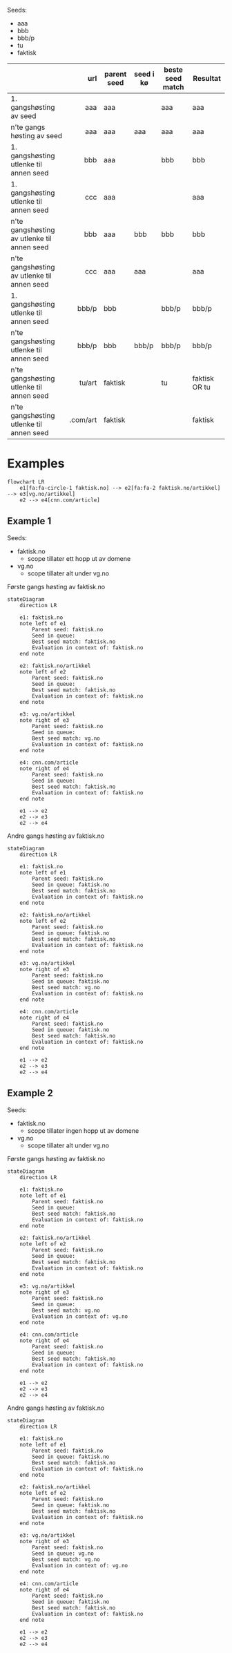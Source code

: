 Seeds:

- aaa
- bbb
- bbb/p
- tu
- faktisk


|                                              |      url | parent seed | seed i kø | beste seed match | Resultat      |
| -------------------------------------------- | -------: | ----------- | ---------- | ---------------- | ------------- |
| 1. gangshøsting av seed                     |      aaa | aaa         |            | aaa              | aaa           |
| n'te gangs høsting av seed                  |      aaa | aaa         | aaa        | aaa              | aaa           |
| 1. gangshøsting utlenke til annen seed      |      bbb | aaa         |            | bbb              | bbb           |
| 1. gangshøsting utlenke til annen seed      |      ccc | aaa         |            |                  | aaa           |
| n'te gangshøsting av utlenke til annen seed |      bbb | aaa         | bbb        | bbb              | bbb           |
| n'te gangshøsting av utlenke til annen seed |      ccc | aaa         | aaa        |                  | aaa           |
| 1. gangshøsting utlenke til annen seed      |    bbb/p | bbb         |            | bbb/p            | bbb/p         |
| n'te gangshøsting utlenke til annen seed    |    bbb/p | bbb         | bbb/p      | bbb/p            | bbb/p         |
| n'te gangshøsting utlenke til annen seed    |   tu/art | faktisk     |            | tu               | faktisk OR tu |
| n'te gangshøsting utlenke til annen seed    | .com/art | faktisk     |            |                  | faktisk       |

# Examples

```mermaid
flowchart LR
    e1[fa:fa-circle-1 faktisk.no] --> e2[fa:fa-2 faktisk.no/artikkel] --> e3[vg.no/artikkel]
    e2 --> e4[cnn.com/article]
```

## Example 1

Seeds:

* faktisk.no
  * scope tillater ett hopp ut av domene
* vg.no
  * scope tillater alt under vg.no

Første gangs høsting av faktisk.no

```mermaid
stateDiagram
    direction LR

    e1: faktisk.no
    note left of e1
        Parent seed: faktisk.no
        Seed in queue:
        Best seed match: faktisk.no
        Evaluation in context of: faktisk.no
    end note
  
    e2: faktisk.no/artikkel
    note left of e2
        Parent seed: faktisk.no
        Seed in queue:
        Best seed match: faktisk.no
        Evaluation in context of: faktisk.no
    end note
  
    e3: vg.no/artikkel
    note right of e3
        Parent seed: faktisk.no
        Seed in queue:
        Best seed match: vg.no
        Evaluation in context of: faktisk.no
    end note
  
    e4: cnn.com/article
    note right of e4
        Parent seed: faktisk.no
        Seed in queue:
        Best seed match: faktisk.no
        Evaluation in context of: faktisk.no
    end note

    e1 --> e2
    e2 --> e3
    e2 --> e4
```

Andre gangs høsting av faktisk.no

```mermaid
stateDiagram
    direction LR

    e1: faktisk.no
    note left of e1
        Parent seed: faktisk.no
        Seed in queue: faktisk.no
        Best seed match: faktisk.no
        Evaluation in context of: faktisk.no
    end note
  
    e2: faktisk.no/artikkel
    note left of e2
        Parent seed: faktisk.no
        Seed in queue: faktisk.no
        Best seed match: faktisk.no
        Evaluation in context of: faktisk.no
    end note
  
    e3: vg.no/artikkel
    note right of e3
        Parent seed: faktisk.no
        Seed in queue: faktisk.no
        Best seed match: vg.no
        Evaluation in context of: faktisk.no
    end note
  
    e4: cnn.com/article
    note right of e4
        Parent seed: faktisk.no
        Seed in queue: faktisk.no
        Best seed match: faktisk.no
        Evaluation in context of: faktisk.no
    end note

    e1 --> e2
    e2 --> e3
    e2 --> e4
```

## Example 2

Seeds:

* faktisk.no
  * scope tillater ingen hopp ut av domene
* vg.no
  * scope tillater alt under vg.no

Første gangs høsting av faktisk.no

```mermaid
stateDiagram
    direction LR

    e1: faktisk.no
    note left of e1
        Parent seed: faktisk.no
        Seed in queue:
        Best seed match: faktisk.no
        Evaluation in context of: faktisk.no
    end note
  
    e2: faktisk.no/artikkel
    note left of e2
        Parent seed: faktisk.no
        Seed in queue:
        Best seed match: faktisk.no
        Evaluation in context of: faktisk.no
    end note
  
    e3: vg.no/artikkel
    note right of e3
        Parent seed: faktisk.no
        Seed in queue:
        Best seed match: vg.no
        Evaluation in context of: vg.no
    end note
  
    e4: cnn.com/article
    note right of e4
        Parent seed: faktisk.no
        Seed in queue:
        Best seed match: faktisk.no
        Evaluation in context of: faktisk.no
    end note

    e1 --> e2
    e2 --> e3
    e2 --> e4
```

Andre gangs høsting av faktisk.no

```mermaid
stateDiagram
    direction LR

    e1: faktisk.no
    note left of e1
        Parent seed: faktisk.no
        Seed in queue: faktisk.no
        Best seed match: faktisk.no
        Evaluation in context of: faktisk.no
    end note
  
    e2: faktisk.no/artikkel
    note left of e2
        Parent seed: faktisk.no
        Seed in queue: faktisk.no
        Best seed match: faktisk.no
        Evaluation in context of: faktisk.no
    end note
  
    e3: vg.no/artikkel
    note right of e3
        Parent seed: faktisk.no
        Seed in queue: vg.no
        Best seed match: vg.no
        Evaluation in context of: vg.no
    end note
  
    e4: cnn.com/article
    note right of e4
        Parent seed: faktisk.no
        Seed in queue: faktisk.no
        Best seed match: faktisk.no
        Evaluation in context of: faktisk.no
    end note

    e1 --> e2
    e2 --> e3
    e2 --> e4
```
